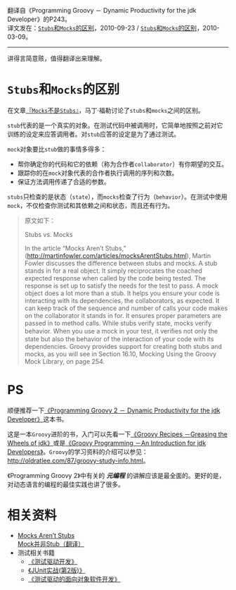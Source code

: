 翻译自《Programming Groovy － Dynamic Productivity for the jdk Developer》的P243。  
译文发在：[`Stubs`和`Mocks`的区别](http://oldratlee.com/76/tech/java/stubs-vs-mocks.html)，2010-09-23 / [`Stubs`和`Mocks`的区别](http://blog.csdn.net/oldrat/archive/2010/03/09/5359198.aspx)，2010-03-09。

--------------

讲得言简意赅，值得翻译出来理解。

`Stubs`和`Mocks`的区别
======================

在文章[『`Mocks`不是`Stubs`』](http://martinfowler.com/articles/mocksArentStubs.html)，马丁·福勒讨论了`stubs`和`mocks`之间的区别。

`stub`代表的是一个真实的对象。在测试代码中被调用时，它简单地按照之前对它训练的设定来应答调用者。对`stub`应答的设定是为了通过测试。

`mock`对象要比`stub`做的事情多得多：

- 帮你确定你的代码和它的依赖（称为合作者`collaborator`）有你期望的交互。
- 跟踪你的在`mock`对象代表的合作者执行调用的序列和次数。
- 保证方法调用传递了合适的参数。

`stubs`只检查的是状态（`state`），而`mocks`检查了行为（`behavior`）。在测试中使用`mock`，不仅检查你测试和其依赖之间和状态，而且还有行为。

> 原文如下：
> 
> Stubs vs. Mocks
> 
> In the article “Mocks Aren’t Stubs,” (<http://martinfowler.com/articles/mocksArentStubs.html>),
> Martin Fowler discusses the difference between stubs and mocks. A stub stands in for a real object.
> It simply reciprocates the coached expected response when called by the code being tested.
> The response is set up to satisfy the needs for the test to pass.
> A mock object does a lot more than a stub.
> It helps you ensure your code is interacting with its dependencies, the collaborators, as expected.
> It can keep track of the sequence and number of calls your code makes on the collaborator it stands in for.
> It ensures proper parameters are passed in to method calls.
> While stubs verify state, mocks verify behavior.
> When you use a mock in your test, it veriﬁes not only the state but also the behavior of the interaction of your code with its dependencies.
> Groovy provides support for creating both stubs and mocks, as you will see in Section 16.10, Mocking Using the Groovy Mock Library, on page 254.

PS
=============

顺便推荐一下[《Programming Groovy 2 － Dynamic Productivity for the jdk Developer》](https://book.douban.com/subject/22170571/)这本书。

这是一本`Groovy`进阶的书，入门可以先看一下[《Groovy Recipes －Greasing the Wheels of jdk》](https://book.douban.com/subject/2584518/)或是[《Groovy Programming －An Introduction for jdk Developers》](https://book.douban.com/subject/1969390/)。`Groovy`的学习资料的介绍可以参见：<http://oldratlee.com/87/groovy-study-info.html>。

《Programming Groovy 2》中有关的 **_元编程_** 的讲解应该是最全面的。更好的是，对动态语言的编程的最佳实践也讲了很多。

相关资料
=============

- [Mocks Aren’t Stubs](http://martinfowler.com/articles/mocksArentStubs.html)  
    [Mock并非Stub（翻译）](http://www.predatorray.me/Mock%E5%B9%B6%E9%9D%9EStub-%E7%BF%BB%E8%AF%91/)
- 测试相关书籍
    - [《测试驱动开发》](https://book.douban.com/subject/1230036/)
    - [《JUnit实战(第2版)》](https://book.douban.com/subject/10561424/)
    - [《测试驱动的面向对象软件开发》](https://book.douban.com/subject/4910582/)
